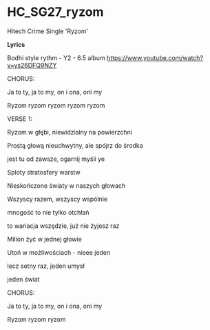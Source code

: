 # HC_SG27_ryzom
Hitech Crime Single 'Ryzom'

**Lyrics**

Bodhi style rythm - Y2 - 6.5 album
https://www.youtube.com/watch?v=ys26DFQ9NZY

CHORUS: 

Ja to ty, ja to my, on i ona, oni my

Ryzom ryzom ryzom ryzom ryzom

VERSE 1:

Ryzom w głębi, niewidzialny na powierzchni

Prostą głową nieuchwytny, ale spójrz do środka

jest tu od zawsze, ogarnij myśli ye



Sploty stratosfery warstw 

Nieskończone światy w naszych głowach

Wszyscy razem, wszyscy wspólnie

mnogość to nie tylko otchłań

to wariacja wszędzie, już nie żyjesz raz



Milion żyć w jednej głowie

Utoń w możliwościach - nieee jeden

lecz setny raz, jeden umysł

jeden świat

CHORUS: 

Ja to ty, ja to my, on i ona, oni my

Ryzom ryzom ryzom

